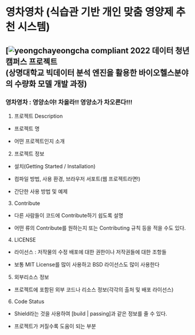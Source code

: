 # 영차영차 (식습관 기반 개인 맞춤 영양제 추천 시스템)
[![yeongchayeongcha compliant](https://github.com/ourkofe/yeongchayeongcha)
2022 데이터 청년 캠퍼스 프로젝트  
(상명대학교 빅데이터 분석 엔진을 활용한 바이오헬스분야의 수량화 모델 개발 과정)
-----------
### 영차영차 : 영양소야! 차올라!! 영양소가 차오른다!!!

1. 프로젝트 Description
- 프로젝트 명

- 어떤 프로젝트인지 소개


2. 프로젝트 정보
- 설치(Getting Started / Installation)

- 컴파일 방법, 사용 환경, 브라우저 서포트(웹 프로젝트라면!)

- 간단한 사용 방법 및 예제


3. Contribute
- 다른 사람들이 코드에 Contribute하기 쉽도록 설명

- 어떤 류의 Contribute를 원하는지 또는 Contributing 규칙 등을 적을 수도 있다.


4. LICENSE
- 라이선스 : 저작물의 수정 배포에 대한 권한이나 저작권들에 대한 조항들

- 보통 MIT License를 많이 사용하고 BSD 라이선스도 많이 사용한다


5. 외부리소스 정보
- 프로젝트에 포함된 외부 코드나 리소스 정보(각각의 출처 및 배포 라이선스)


6. Code Status
- Shield라는 것을 사용하여 [build | passing]과 같은 정보를 줄 수 있다.

- 프로젝트가 커질수록 도움이 되는 부분
